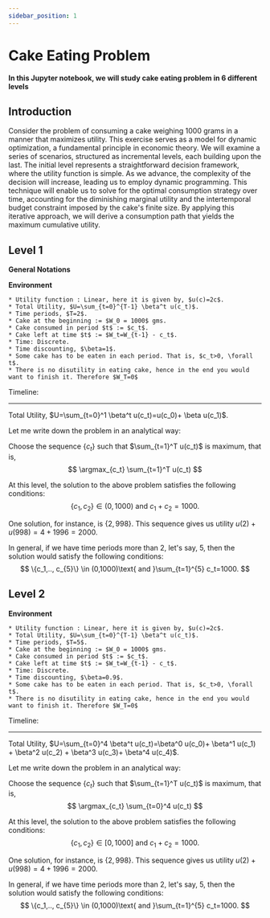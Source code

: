 ```yaml
---
sidebar_position: 1
---
```

# Cake Eating Problem

**In this Jupyter notebook, we will study cake eating problem in 6 different levels**

## Introduction

<div style={{textAlign: 'justify' }}>
Consider the problem of consuming a cake weighing 1000 grams in a manner that maximizes utility. This exercise serves as a model for dynamic optimization, a fundamental principle in economic theory. We will examine a series of scenarios, structured as incremental levels, each building upon the last. The initial level represents a straightforward decision framework, where the utility function is simple. As we advance, the complexity of the decision will increase, leading us to employ dynamic programming. This technique will enable us to solve for the optimal consumption strategy over time, accounting for the diminishing marginal utility and the intertemporal budget constraint imposed by the cake's finite size. By applying this iterative approach, we will derive a consumption path that yields the maximum cumulative utility.
</div>

## Level 1

**General Notations**



**Environment**
    
    * Utility function : Linear, here it is given by, $u(c)=2c$.
    * Total Utility, $U=\sum_{t=0}^{T-1} \beta^t u(c_t)$.
    * Time periods, $T=2$.
    * Cake at the beginning := $W_0 = 1000$ gms.
    * Cake consumed in period $t$ := $c_t$.
    * Cake left at time $t$ := $W_t=W_{t-1} - c_t$.
    * Time: Discrete.
    * Time discounting, $\beta=1$.
    * Some cake has to be eaten in each period. That is, $c_t>0, \forall t$.
    * There is no disutility in eating cake, hence in the end you would want to finish it. Therefore $W_T=0$

Timeline:

---

Total Utility, $U=\sum_{t=0}^1 \beta^t u(c_t)=u(c_0)+ \beta u(c_1)$.

Let me write down the problem in an analytical way:

Choose the sequence $\{c_t\}$ such that $\sum_{t=1}^T u(c_t)$ is maximum, that is,
$$
\argmax_{c_t} \sum_{t=1}^T u(c_t)
$$

At this level, the solution to the above problem satisfies the following conditions:
$$
\{c_1, c_2\} \in (0,1000)\text{ and }c_1+c_2=1000.
$$

One solution, for instance, is $\{2,998\}$. This sequence gives us utility $u(2) + u(998)= 4+1996=2000$.

In general, if we have time periods more than 2, let's say, 5, then the solution would satisfy the following conditions:
$$
\{c_1,.., c_{5}\} \in (0,1000)\text{ and }\sum_{t=1}^{5} c_t=1000.
$$

## Level 2

**Environment**
    
    * Utility function : Linear, here it is given by, $u(c)=2c$.
    * Total Utility, $U=\sum_{t=0}^{T-1} \beta^t u(c_t)$.
    * Time periods, $T=5$.
    * Cake at the beginning := $W_0 = 1000$ gms.
    * Cake consumed in period $t$ := $c_t$.
    * Cake left at time $t$ := $W_t=W_{t-1} - c_t$.
    * Time: Discrete.
    * Time discounting, $\beta=0.9$.
    * Some cake has to be eaten in each period. That is, $c_t>0, \forall t$.
    * There is no disutility in eating cake, hence in the end you would want to finish it. Therefore $W_T=0$

Timeline:

---

Total Utility, $U=\sum_{t=0}^4 \beta^t u(c_t)=\beta^0 u(c_0)+ \beta^1 u(c_1) + \beta^2 u(c_2) + \beta^3 u(c_3)+ \beta^4 u(c_4)$.

Let me write down the problem in an analytical way:

Choose the sequence $\{c_t\}$ such that $\sum_{t=1}^T u(c_t)$ is maximum, that is,
$$
\argmax_{c_t} \sum_{t=0}^4 u(c_t)
$$

At this level, the solution to the above problem satisfies the following conditions:
$$
\{c_1, c_2\} \in [0,1000]\text{ and }c_1+c_2=1000.
$$

One solution, for instance, is $\{2,998\}$. This sequence gives us utility $u(2) + u(998)= 4+1996=2000$.

In general, if we have time periods more than 2, let's say, 5, then the solution would satisfy the following conditions:
$$
\{c_1,.., c_{5}\} \in (0,1000)\text{ and }\sum_{t=1}^{5} c_t=1000.
$$